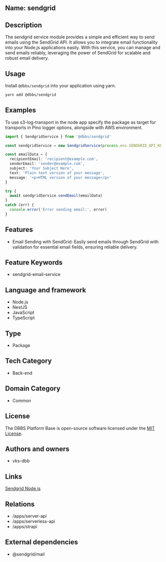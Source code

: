 ## Name: sendgrid

## Description

The sendgrid service module provides a simple and efficient way to send emails using the SendGrid API. It allows you to integrate email functionality into your Node.js applications easily. With this service, you can manage and send emails reliably, leveraging the power of SendGrid for scalable and robust email delivery.

## Usage

Install `@dbbs/sendgrid` into your application using yarn.

```bash
yarn add @dbbs/sendgrid
```

## Examples

To use s3-log-transport in the node app specify the package as target for transports in Pino logger options, alongside with AWS environment.

```ts
import { SendgridService } from '@dbbs/sendgrid'

const sendgridService = new SendgridService(process.env.SENDGRID_API_KEY)

const emailData = {
  recipientEmail: 'recipient@example.com',
  senderEmail: 'sender@example.com',
  subject: 'Your Subject Here',
  text: 'Plain text version of your message',
  message: '<p>HTML version of your message</p>'
}

try {
  await sendgridService.sendEmail(emailData)
}
catch (err) {
  console.error('Error sending email:', error)
}
```

## Features

- Email Sending with SendGrid: Easily send emails through SendGrid with validation for essential email fields, ensuring reliable delivery.

## Feature Keywords

- sendgrid-email-service

## Language and framework

- Node.js
- NestJS
- JavaScript
- TypeScript

## Type

- Package

## Tech Category

- Back-end

## Domain Category

- Common

## License

The DBBS Platform Base is open-source software licensed under the [MIT License](LICENSE).

## Authors and owners

- vks-dbb

## Links

[Sendgrid Node.js](https://github.com/sendgrid/sendgrid-nodejs)

## Relations

- /apps/server-api
- /apps/serverless-api
- /apps/strapi

## External dependencies

- @sendgrid/mail
